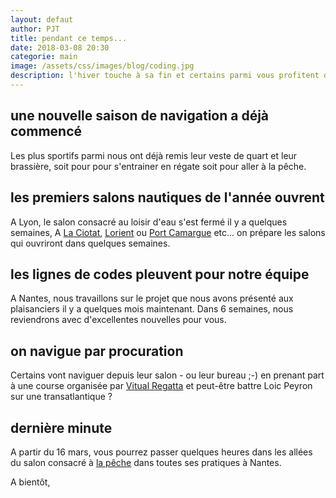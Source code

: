 ```yaml
---
layout: defaut
author: PJT
title: pendant ce temps...
date: 2018-03-08 20:30
categorie: main
image: /assets/css/images/blog/coding.jpg
description: l'hiver touche à sa fin et certains parmi vous profitent de la neige pour descendre quelques pistes avant de reprendre le travail, pendant ce temps-là...
---
```

## une nouvelle saison de navigation a déjà commencé
Les plus sportifs parmi nous ont déjà remis leur veste de quart et leur brassière, soit pour pour s'entrainer en régate soit pour aller à la pêche.  

## les premiers salons nautiques de l'année ouvrent
A Lyon, le salon consacré au loisir d'eau s'est fermé il y a quelques semaines,
A [La Ciotat](http://www.salon-lesnauticales.com), [Lorient](http://www.lorient-nautic.com) ou [Port Camargue](http://www.lesnautiques.com) etc... on prépare les salons qui ouvriront dans quelques semaines.

## les lignes de codes pleuvent pour notre équipe 
A Nantes, nous travaillons sur le projet que nous avons présenté aux plaisanciers il y a quelques mois maintenant.  Dans 6 semaines, nous reviendrons avec d'excellentes nouvelles pour vous.

## on navigue par procuration
Certains vont naviguer depuis leur salon - ou leur bureau ;-) en prenant part à une course organisée par [Vitual Regatta](http://www.virtualregatta.com/index_vroffshore.php) et peut-être battre Loic Peyron sur une transatlantique ?   

## dernière minute
A partir du 16 mars, vous pourrez passer quelques heures dans les allées du salon consacré à [la pêche](https://www.salon-peche-mer.com) dans toutes ses pratiques à Nantes.

A bientôt,